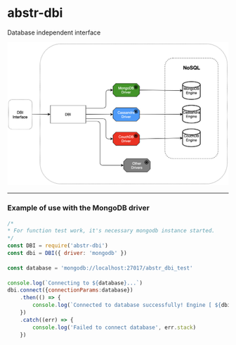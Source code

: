 # abstr-dbi
Database independent interface

![Screenshot](_media/dbi-dia.png?raw=true)

---

### Example of use with the MongoDB driver 

```js
/*
* For function test work, it's necessary mongodb instance started.
*/
const DBI = require('abstr-dbi')
const dbi = DBI({ driver: 'mongodb' })

const database = 'mongodb://localhost:27017/abstr_dbi_test'

console.log(`Connecting to ${database}...`)
dbi.connect({connectionParams:database})
    .then(() => {
        console.log(`Connected to database successfully! Engine [ ${dbi.EngineType} ]`)
    })
    .catch((err) => {
        console.log('Failed to connect database', err.stack)
    })
```
